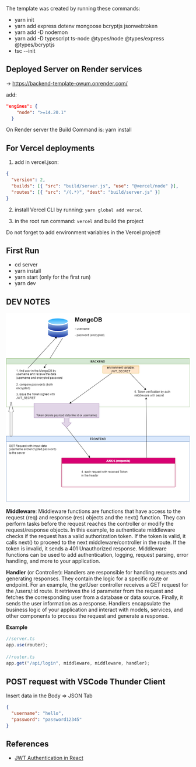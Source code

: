 The template was created by running these commands:

- yarn init
- yarn add express dotenv mongoose bcryptjs jsonwebtoken
- yarn add -D nodemon
- yarn add -D typescript ts-node @types/node @types/express @types/bcryptjs
- tsc --init

## Deployed Server on Render services

→ https://backend-template-owum.onrender.com/

add:

```json
"engines": {
    "node": ">=14.20.1"
  }
```

On Render server the Build Command is: yarn install

## For Vercel deployments

1. add in vercel.json:

```json
{
  "version": 2,
  "builds": [{ "src": "build/server.js", "use": "@vercel/node" }],
  "routes": [{ "src": "/(.*)", "dest": "build/server.js" }]
}
```

2. install Vercel CLI by running: `yarn global add vercel`

3. in the root run command: `vercel` and build the project

Do not forget to add environment variables in the Vercel project!

## First Run

- cd server
- yarn install
- yarn start (only for the first run)
- yarn dev

## DEV NOTES

![DIAGRAM](/server//src//assets/diagram.png)

**Middleware**: Middleware functions are functions that have access to the request (req) and response (res) objects and the next() function. They can perform tasks before the request reaches the controller or modify the request/response objects. In this example, to authenticate middleware checks if the request has a valid authorization token. If the token is valid, it calls next() to proceed to the next middleware/controller in the route. If the token is invalid, it sends a 401 Unauthorized response. Middleware functions can be used to add authentication, logging, request parsing, error handling, and more to your application.

**Handler** (or Controller): Handlers are responsible for handling requests and generating responses. They contain the logic for a specific route or endpoint. For an example, the getUser controller receives a GET request for the /users/:id route. It retrieves the id parameter from the request and fetches the corresponding user from a database or data source. Finally, it sends the user information as a response. Handlers encapsulate the business logic of your application and interact with models, services, and other components to process the request and generate a response.

**Example**

```js
//server.ts
app.use(router);

//router.ts
app.get("/api/login", middleware, middleware, handler);
```

## POST request with VSCode Thunder Client

Insert data in the Body => JSON Tab

```json
{
  "username": "hello",
  "password": "password12345"
}
```

## References

- [JWT Authentication in React](https://www.permify.co/post/jwt-authentication-in-react/)
